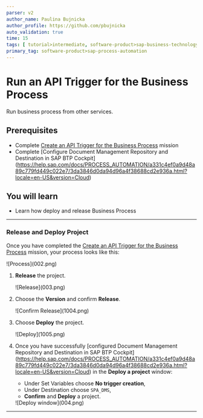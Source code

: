 ```yaml
---
parser: v2
author_name: Paulina Bujnicka
author_profile: https://github.com/pbujnicka
auto_validation: true
time: 15
tags: [ tutorial>intermediate, software-product>sap-business-technology-platform, tutorial>free-tier]
primary_tag: software-product>sap-process-automation
---
```


# Run an API Trigger for the Business Process
<!-- description --> Run business process from other services.

## Prerequisites
 - Complete [Create an API Trigger for the Business Process](spa-dox-create-process-api-trigger) mission
 - Complete [Configure Document Management Repository and Destination in SAP BTP Cockpit] (https://help.sap.com/docs/PROCESS_AUTOMATION/a331c4ef0a9d48a89c779fd449c022e7/3da3846d0da94d96a4f38688cd2e936a.html?locale=en-US&version=Cloud)

## You will learn
  - Learn how deploy and release Business Process

---

### Release and Deploy Project


Once you have completed the [Create an API Trigger for the Business Process](spa-dox-create-process-api-trigger) mission, your process looks like this:

<!-- border -->![Process](002.png)

1. **Release** the project.

    <!-- border -->![Release](003.png)

2. Choose the **Version** and confirm **Release**.

    <!-- border -->![Confirm Release](1004.png)

3. Choose **Deploy** the project.

    <!-- border -->![Deploy](1005.png)

4. Once you have successfully [configured Document Management Repository and Destination in SAP BTP Cockpit] (https://help.sap.com/docs/PROCESS_AUTOMATION/a331c4ef0a9d48a89c779fd449c022e7/3da3846d0da94d96a4f38688cd2e936a.html?locale=en-US&version=Cloud) in the **Deploy a project** window:

    - Under Set Variables choose **No trigger creation**,
    - Under Destination choose `SPA_DMS`,
    - **Confirm** and **Deploy** a project.

    <!-- border -->![Deploy window](004.png)







---

